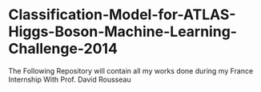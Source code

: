 # Classification-Model-for-ATLAS-Higgs-Boson-Machine-Learning-Challenge-2014
The Following Repository will contain all my works done during my France Internship With Prof. David Rousseau
